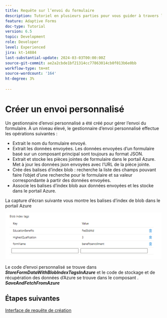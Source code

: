 ```yaml
---
title: Requête sur l’envoi du formulaire
description: Tutoriel en plusieurs parties pour vous guider à travers les étapes impliquées dans l’interrogation des envois de formulaire stockés dans Azure Portal
feature: Adaptive Forms
doc-type: Tutorial
version: 6.5
topic: Development
role: Developer
level: Experienced
jira: kt-14884
last-substantial-update: 2024-03-03T00:00:00Z
source-git-commit: ae2a2cbde1bf21314cc77863014cb0f013b6e0bb
workflow-type: tm+mt
source-wordcount: '164'
ht-degree: 3%

---
```


# Créer un envoi personnalisé

Un gestionnaire d’envoi personnalisé a été créé pour gérer l’envoi du formulaire. À un niveau élevé, le gestionnaire d’envoi personnalisé effectue les opérations suivantes :

* Extrait le nom du formulaire envoyé.
* Extrait les données envoyées. Les données envoyées d’un formulaire basé sur un composant principal sont toujours au format JSON.
* Extrait et stocke les pièces jointes de formulaire dans le portail Azure. Met à jour les données json envoyées avec l’URL de la pièce jointe.
* Crée des balises d’index blob : recherche la liste des champs pouvant faire l’objet d’une recherche pour le formulaire et sa valeur correspondante à partir des données envoyées.
* Associe les balises d’index blob aux données envoyées et les stocke dans le portail Azure.

La capture d’écran suivante vous montre les balises d’index de blob dans le portail Azure

![blob-index-tags](assets/blob-index-tags.png)

Le code d’envoi personnalisé se trouve dans **_StoreFormDataWithBlobIndexTagsInAzure_** et le code de stockage et de récupération des données d’Azure se trouve dans le composant . **_SaveAndFetchFromAzure_**

## Étapes suivantes

[Interface de requête de création](./part3.md)

